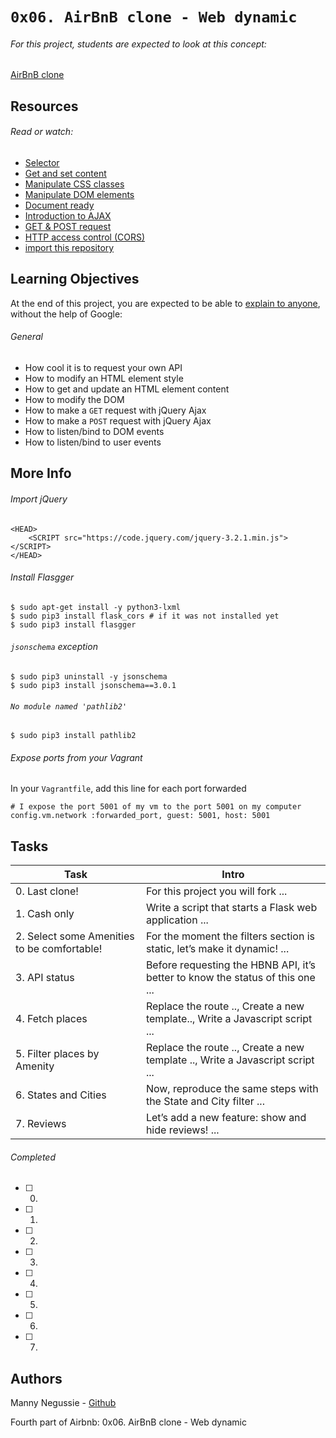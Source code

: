 # ```0x06. AirBnB clone - Web dynamic```

###### For this project, students are expected to look at this concept:

[AirBnB clone](https://intranet.hbtn.io/concepts/74)

## Resources

###### Read or watch:

* [Selector](https://jquery-tutorial.net/selectors/using-elements-ids-and-classes/)
* [Get and set content](https://jquery-tutorial.net/dom-manipulation/getting-and-setting-content/)
* [Manipulate CSS classes](https://jquery-tutorial.net/dom-manipulation/getting-and-setting-css-classes/)
* [Manipulate DOM elements](https://jquery-tutorial.net/dom-manipulation/the-append-and-prepend-methods/)
* [Document ready](https://learn.jquery.com/using-jquery-core/document-ready/)
* [Introduction to AJAX](https://jquery-tutorial.net/ajax/introduction/)
* [GET & POST request](https://jquery-tutorial.net/ajax/the-get-and-post-methods/)
* [HTTP access control (CORS)](https://developer.mozilla.org/en-US/docs/Web/HTTP/CORS)
* [import this repository](https://docs.google.com/document/d/1ZqezYZxuKj_oLkldvH-GnKg5I5r19rvAEyJn6bBndM4/edit)

## Learning Objectives

At the end of this project, you are expected to be able to [explain to anyone](https://fs.blog/2012/04/feynman-technique/), without the help of Google:


###### General
* How cool it is to request your own API
* How to modify an HTML element style
* How to get and update an HTML element content
* How to modify the DOM
* How to make a ```GET``` request with jQuery Ajax
* How to make a ```POST``` request with jQuery Ajax
* How to listen/bind to DOM events
* How to listen/bind to user events

## More Info

###### Import jQuery

```
<HEAD>
    <SCRIPT src="https://code.jquery.com/jquery-3.2.1.min.js"></SCRIPT>
</HEAD>
```

###### Install Flasgger
```
$ sudo apt-get install -y python3-lxml
$ sudo pip3 install flask_cors # if it was not installed yet
$ sudo pip3 install flasgger
```

###### ```jsonschema``` exception
```
$ sudo pip3 uninstall -y jsonschema 
$ sudo pip3 install jsonschema==3.0.1
```

###### ```No module named 'pathlib2'```
```
$ sudo pip3 install pathlib2
```
###### Expose ports from your Vagrant
In your ```Vagrantfile```, add this line for each port forwarded
```
# I expose the port 5001 of my vm to the port 5001 on my computer
config.vm.network :forwarded_port, guest: 5001, host: 5001
```

## Tasks

| Task | Intro |
| --- | --- |
| 0. Last clone! | For this project you will fork ... |
| 1. Cash only | Write a script that starts a Flask web application ... |
| 2. Select some Amenities to be comfortable! | For the moment the filters section is static, let’s make it dynamic! ... |
| 3. API status | Before requesting the HBNB API, it’s better to know the status of this one ... |
| 4. Fetch places | Replace the route .., Create a new template.., Write a Javascript script ... |
| 5. Filter places by Amenity | Replace the route .., Create a new template .., Write a Javascript script ... |
| 6. States and Cities | Now, reproduce the same steps with the State and City filter ... |
| 7. Reviews | Let’s add a new feature: show and hide reviews! ... |

###### Completed
- [ ] 0.
- [ ] 1.
- [ ] 2.
- [ ] 3.
- [ ] 4.
- [ ] 5.
- [ ] 6.
- [ ] 7.

## Authors

Manny Negussie - [Github](https://github.com/MannyNe2)


Fourth part of Airbnb: 0x06. AirBnB clone - Web dynamic
